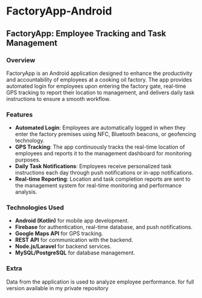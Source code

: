 # FactoryApp-Android
## FactoryApp: Employee Tracking and Task Management

### Overview
FactoryApp is an Android application designed to enhance the productivity and accountability of employees at a cooking oil factory. The app provides automated login for employees upon entering the factory gate, real-time GPS tracking to report their location to management, and delivers daily task instructions to ensure a smooth workflow.

### Features
- **Automated Login**: Employees are automatically logged in when they enter the factory premises using NFC, Bluetooth beacons, or geofencing technology.
- **GPS Tracking**: The app continuously tracks the real-time location of employees and reports it to the management dashboard for monitoring purposes.
- **Daily Task Notifications**: Employees receive personalized task instructions each day through push notifications or in-app notifications.
- **Real-time Reporting**: Location and task completion reports are sent to the management system for real-time monitoring and performance analysis.
  
### Technologies Used
- **Android (Kotlin)** for mobile app development.
- **Firebase** for authentication, real-time database, and push notifications.
- **Google Maps API** for GPS tracking.
- **REST API** for communication with the backend.
- **Node.js/Laravel** for backend services.
- **MySQL/PostgreSQL** for database management.

### Extra
Data from the application is used to analyze employee performance.
for full version available in my private repository
